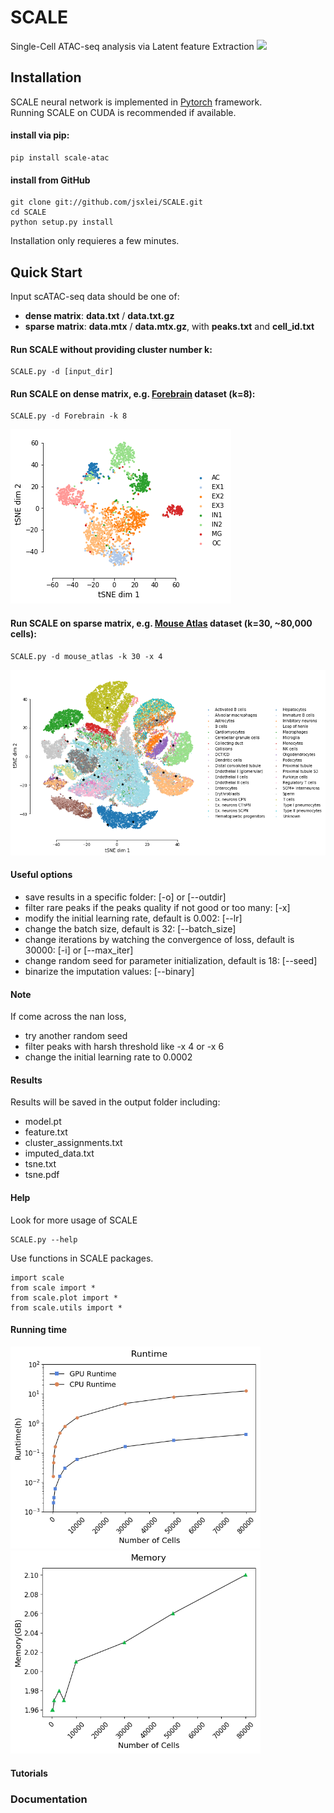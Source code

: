 # SCALE
Single-Cell ATAC-seq analysis via Latent feature Extraction
![](docs/png/model.png)

## Installation  

SCALE neural network is implemented in [Pytorch](https://pytorch.org/) framework.  
Running SCALE on CUDA is recommended if available.   

#### install via pip:

	pip install scale-atac
	
#### install from GitHub

	git clone git://github.com/jsxlei/SCALE.git
	cd SCALE
	python setup.py install
    
Installation only requieres a few minutes.


## Quick Start

Input scATAC-seq data should be one of: 
* **dense matrix**: **data.txt** / **data.txt.gz**
* **sparse matrix**: **data.mtx** / **data.mtx.gz**, with **peaks.txt** and **cell_id.txt**

#### Run SCALE without providing cluster number k: 

	SCALE.py -d [input_dir]

#### Run SCALE on dense matrix, e.g. [Forebrain](https://cloud.tsinghua.edu.cn/d/21975230039b46b8890e/) dataset (k=8):  

	SCALE.py -d Forebrain -k 8

![](docs/png/Forebrain.png)
	
#### Run SCALE on sparse matrix, e.g. [Mouse Atlas](https://cloud.tsinghua.edu.cn/d/cd5ea4ea93c04513966f/) dataset (k=30, ~80,000 cells):
	
	SCALE.py -d mouse_atlas -k 30 -x 4
	
![](docs/png/mouse_atlas.png)


#### Useful options  
* save results in a specific folder: [-o] or [--outdir] 
* filter rare peaks if the peaks quality if not good or too many: [-x]
* modify the initial learning rate, default is 0.002: [--lr]  
* change the batch size, default is 32: [--batch_size]
* change iterations by watching the convergence of loss, default is 30000: [-i] or [--max_iter]  
* change random seed for parameter initialization, default is 18: [--seed]
* binarize the imputation values: [--binary]
	
#### Note    
If come across the nan loss, 
* try another random seed
* filter peaks with harsh threshold like -x 4 or -x 6
* change the initial learning rate to 0.0002 
	
#### Results
Results will be saved in the output folder including:
* model.pt
* feature.txt
* cluster_assignments.txt
* imputed_data.txt
* tsne.txt
* tsne.pdf

#### Help
Look for more usage of SCALE

	SCALE.py --help 

Use functions in SCALE packages.

	import scale
	from scale import *
	from scale.plot import *
	from scale.utils import *
	
#### Running time
<p float="left">
  <img src="docs/png/runtime.png" width="400" />
  <img src="docs/png/memory.png" width="400" /> 
</p>

#### Tutorials


### Documentation

